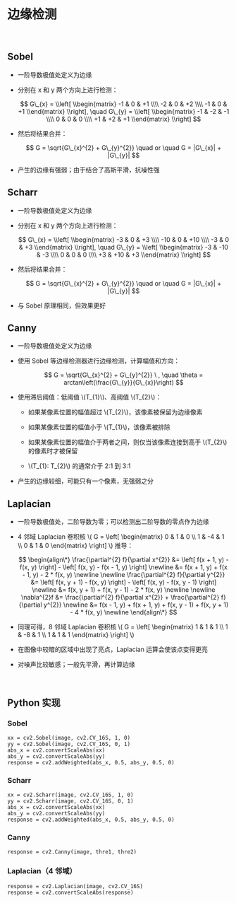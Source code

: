 <script type="text/javascript" src="http://cdn.mathjax.org/mathjax/latest/MathJax.js?config=default"></script>

# 边缘检测

&nbsp;

## Sobel

- 一阶导数极值处定义为边缘

- 分别在 x 和 y 两个方向上进行检测：

	$$ G\_{x} = \\left[ \\begin{matrix} -1 & 0 & +1 \\\\ -2 & 0 & +2 \\\\ -1 & 0 & +1 \\end{matrix} \\right], \quad G\_{y} = \\left[ \\begin{matrix} -1 & -2 & -1 \\\\ 0 & 0 & 0 \\\\ +1 & +2 & +1 \\end{matrix} \\right] $$

- 然后将结果合并：

	$$ G = \sqrt{G\_{x}^{2} + G\_{y}^{2}} \quad or \quad G = |G\_{x}| + |G\_{y}| $$

- 产生的边缘有强弱；由于结合了高斯平滑，抗噪性强

## Scharr

- 一阶导数极值处定义为边缘

- 分别在 x 和 y 两个方向上进行检测：

	$$ G\_{x} = \\left[ \\begin{matrix} -3 & 0 & +3 \\\\ -10 & 0 & +10 \\\\ -3 & 0 & +3 \\end{matrix} \\right], \quad G\_{y} = \\left[ \\begin{matrix} -3 & -10 & -3 \\\\ 0 & 0 & 0 \\\\ +3 & +10 & +3 \\end{matrix} \\right] $$

- 然后将结果合并：

	$$ G = \sqrt{G\_{x}^{2} + G\_{y}^{2}} \quad or \quad G = |G\_{x}| + |G\_{y}| $$

- 与 Sobel 原理相同，但效果更好

## Canny

- 一阶导数极值处定义为边缘

- 使用 Sobel 等边缘检测器进行边缘检测，计算幅值和方向：

	$$ G = \sqrt{G\_{x}^{2} + G\_{y}^{2}} \ , \quad \theta = arctan\left(\frac{G\_{y}}{G\_{x}}\right) $$
	
- 使用滞后阈值：低阈值 \\(T\_{1}\\)、高阈值 \\(T\_{2}\\)：

	- 如果某像素位置的幅值超过 \\(T\_{2}\\)，该像素被保留为边缘像素

	- 如果某像素位置的幅值小于 \\(T\_{1}\\)，该像素被排除

	- 如果某像素位置的幅值介于两者之间，则仅当该像素连接到高于 \\(T\_{2}\\) 的像素时才被保留

	- \\(T\_{1}: T\_{2}\\) 的通常介于 2:1 到 3:1

- 产生的边缘较细，可能只有一个像素，无强弱之分

## Laplacian

- 一阶导数极值处，二阶导数为零；可以检测出二阶导数的零点作为边缘

- 4 邻域 Laplacian 卷积核 \\( G = \\left[ \\begin{matrix} 0 & 1 & 0 \\\\ 1 & -4 & 1 \\\\ 0 & 1 & 0 \\end{matrix} \\right] \\) 推导：
	
	$$
	\begin{align\*}
	\frac{\partial^{2} f}{\partial x^{2}} &= \left[ f(x + 1, y) - f(x, y) \right] - \left[ f(x, y) - f(x - 1, y) \right] \newline
	&= f(x + 1, y) + f(x - 1, y) - 2 * f(x, y) \newline \newline
	\frac{\partial^{2} f}{\partial y^{2}} &= \left[ f(x, y + 1) - f(x, y) \right] - \left[ f(x, y) - f(x, y - 1) \right] \newline
	&= f(x, y + 1) + f(x, y - 1) - 2 * f(x, y) \newline \newline
	\nabla^{2}f &= \frac{\partial^{2} f}{\partial x^{2}} + \frac{\partial^{2} f}{\partial y^{2}} \newline
	&= f(x - 1, y) + f(x + 1, y) + f(x, y - 1) + f(x, y + 1) - 4 * f(x, y) \newline
	\end{align\*}
	$$

- 同理可得，8 邻域 Laplacian 卷积核 \\( G = \\left[ \\begin{matrix} 1 & 1 & 1 \\\\ 1 & -8 & 1 \\\\ 1 & 1 & 1 \\end{matrix} \\right] \\)

- 在图像中较暗的区域中出现了亮点，Laplacian 运算会使该点变得更亮

- 对噪声比较敏感；一般先平滑，再计算边缘

&nbsp;

## Python 实现

### Sobel

```
xx = cv2.Sobel(image, cv2.CV_16S, 1, 0)
yy = cv2.Sobel(image, cv2.CV_16S, 0, 1)
abs_x = cv2.convertScaleAbs(xx)
abs_y = cv2.convertScaleAbs(yy)
response = cv2.addWeighted(abs_x, 0.5, abs_y, 0.5, 0)
```

### Scharr

```
xx = cv2.Scharr(image, cv2.CV_16S, 1, 0)
yy = cv2.Scharr(image, cv2.CV_16S, 0, 1)
abs_x = cv2.convertScaleAbs(xx)
abs_y = cv2.convertScaleAbs(yy)
response = cv2.addWeighted(abs_x, 0.5, abs_y, 0.5, 0)
```

### Canny

```
response = cv2.Canny(image, thre1, thre2)
```

### Laplacian（4 邻域）

```
response = cv2.Laplacian(image, cv2.CV_16S)
response = cv2.convertScaleAbs(response)
```